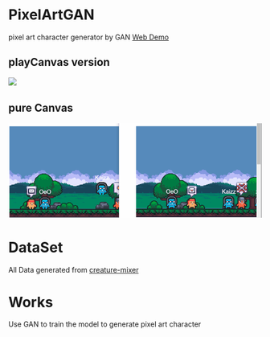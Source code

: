 # PixelArtGAN
pixel art character generator by GAN
[Web Demo](https://kaizziizg.github.io/pixel-art-gan-2)
## playCanvas version
![](https://github.com/kaizziizg/pixel-art-gan-2/blob/main/demo.gif?raw=true)
## pure Canvas
![](https://github.com/kaizziizg/PixelArtGAN/blob/main/demo.gif?raw=true)
# DataSet
All Data generated from [creature-mixer](https://kenney.itch.io/creature-mixer)

# Works
Use GAN to train the model to generate pixel art character
